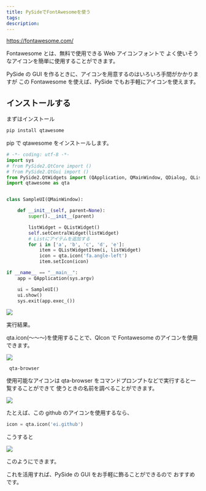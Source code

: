 ```yaml
---
title: PySideでFontAwesomeを使う
tags:
description:
---
```


https://fontawesome.com/

Fontawesome とは、無料で使用できる Web アイコンフォントで
よく使いそうなアイコンを簡単に使用することができます。

PySide の GUI を作るときに、アイコンを用意するのはいろいろ手間がかかりますが
この Fontawesome を使えば、PySide でもお手軽にアイコンを使えます。

## インストールする

まずはインストール

```bat
pip install qtawesome
```

pip で qtawesome をインストールします。

```python
# -*- coding: utf-8 -*-
import sys
# from PySide2.QtCore import ()
# from PySide2.QtGui import ()
from PySide2.QtWidgets import (QApplication, QMainWindow, QDialog, QListWidget, QListWidgetItem)
import qtawesome as qta


class SampleUI(QMainWindow):

    def __init__(self, parent=None):
        super().__init__(parent)

        listWidget = QListWidget()
        self.setCentralWidget(listWidget)
        # Listにアイテムを追加する
        for i in ['a', 'b', 'c', 'd', 'e']:
            item = QListWidgetItem(i, listWidget)
            icon = qta.icon('fa.angle-left')
            item.setIcon(icon)

if __name__ == "__main__":
    app = QApplication(sys.argv)

    ui = SampleUI()
    ui.show()
    sys.exit(app.exec_())
```

![](https://gyazo.com/5a57d2861859a29036fb39b33edaa2f5.png)

実行結果。

qta.icon(～～～)を使用することで、QIcon で Fontawesome のアイコンを使用できます。

![](https://gyazo.com/124f44c19c44fd3fb76e9c1098bb2e67.png)

```
 qta-browser
```

使用可能なアイコンは qta-browser をコマンドプロンプトなどで実行すると一覧することができて
使うときの名前を調べることができます。

![](https://gyazo.com/5c92a7160a686111aca62ac422776e91.png)

たとえば、この github のアイコンを使用するなら、

```python
icon = qta.icon('ei.github')
```

こうすると

![](https://gyazo.com/98c67b77440a2fa368bbecc148093f63.png)

このようにできます。

これを活用すれば、PySide の GUI をお手軽に飾ることができるので
おすすめです。

